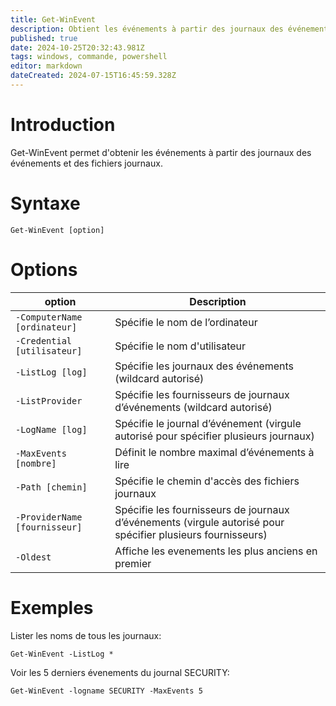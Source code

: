```yaml
---
title: Get-WinEvent
description: Obtient les événements à partir des journaux des événements et des fichiers journaux
published: true
date: 2024-10-25T20:32:43.981Z
tags: windows, commande, powershell
editor: markdown
dateCreated: 2024-07-15T16:45:59.328Z
---
```


# Introduction

Get-WinEvent permet d'obtenir les événements à partir des journaux des événements et des fichiers journaux.

# Syntaxe

`Get-WinEvent [option]`

# Options

| option                        | Description                                                                                                 |
| ----------------------------- | ----------------------------------------------------------------------------------------------------------- |
| `-ComputerName [ordinateur]`  | Spécifie le nom de l’ordinateur                                                                             |
| `-Credential [utilisateur]`   | Spécifie le nom d'utilisateur                                                                               |
| `-ListLog [log]`              | Spécifie les journaux des événements (wildcard autorisé)                                                    |
| `-ListProvider`               | Spécifie les fournisseurs de journaux d’événements (wildcard autorisé)                                      |
| `-LogName [log]`              | Spécifie le journal d’événement (virgule autorisé pour spécifier plusieurs journaux)                        |
| `-MaxEvents [nombre]`         | Définit le nombre maximal d’événements à lire                                                               |
| `-Path [chemin]`              | Spécifie le chemin d'accès des fichiers journaux                                                            |
| `-ProviderName [fournisseur]` | Spécifie les fournisseurs de journaux d’événements (virgule autorisé pour spécifier plusieurs fournisseurs) |
| `-Oldest`                     | Affiche les evenements les plus anciens en premier                                                          |

# Exemples

Lister les noms de tous les journaux:

`Get-WinEvent -ListLog *`

Voir les 5 derniers évenements du journal SECURITY:

`Get-WinEvent -logname SECURITY -MaxEvents 5`
